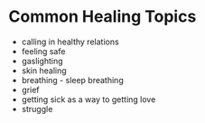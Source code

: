 # Common Healing Topics

- calling in healthy relations
- feeling safe
- gaslighting
- skin healing
- breathing - sleep breathing
- grief
- getting sick as a way to getting love
- struggle